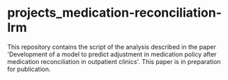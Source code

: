 # projects_medication-reconciliation-lrm

This repository contains the script of the analysis described in the paper 'Development of a model to predict adjustment in medication policy after medication reconciliation in outpatient clinics'. This paper is in preparation for publication. 
